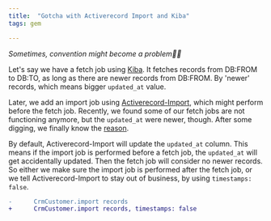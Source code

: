```yaml
---
title:  "Gotcha with Activerecord Import and Kiba"
tags: gem

---
```


*Sometimes, convention might become a problem🤷‍♂️*

Let's say we have a fetch job using [Kiba](https://github.com/thbar/kiba). It fetches records from DB:FROM to DB:TO, as long as there are newer records from DB:FROM. By 'newer' records, which means bigger `updated_at` value.

Later, we add an import job using [Activerecord-Import](https://github.com/zdennis/activerecord-import), which might perform before the fetch job. Recently, we found some of our fetch jobs are not functioning anymore, but the `updated_at` were newer, though. After some digging, we finally know the [reason](https://github.com/zdennis/activerecord-import#activerecord-timestamps).

By default, Activerecord-Import will update the `updated_at` column. This means if the import job is performed before a fetch job, the `updated_at` will get accidentally updated. Then the fetch job will consider no newer records. So either we make sure the import job is performed after the fetch job, or we tell Activerecord-Import to stay out of business, by using `timestamps: false`.
```diff
-      CrmCustomer.import records
+      CrmCustomer.import records, timestamps: false
```
